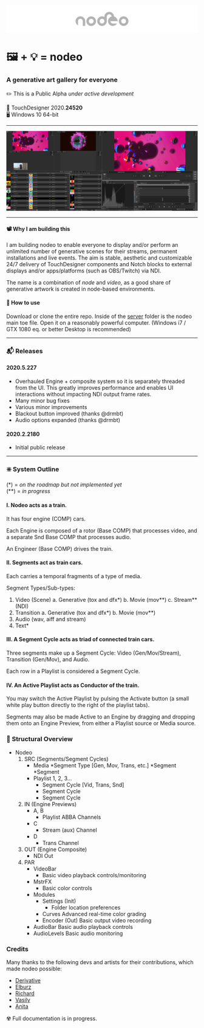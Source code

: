 ![Nodeo Logo](/src/img/nodeo-logo.svg)
# :framed_picture: + :bulb: = nodeo
### A generative art gallery for everyone

:pencil2: This is a Public Alpha *under active development* 

:floppy_disk: TouchDesigner 2020.**24520** \
:desktop_computer: Windows 10 64-bit

---

![Nodeo Screenshot](/src/img/nodeo-capture.png)

---

#### :film_projector: Why I am building this
I am building nodeo to enable everyone to display and/or perform an unlimited number of generative scenes for their streams, permanent installations and live events. The aim is stable, aesthetic and customizable 24/7 delivery of TouchDesigner components and Notch blocks to external displays and/or apps/platforms (such as OBS/Twitch) via NDI. 

The name is a combination of *node* and *video,* as a good share of generative artwork is created in node-based environments.

#### :book: How to use

Download or clone the entire repo. Inside of the [server](/server) folder is the nodeo main toe file. Open it on a reasonably powerful computer. (Windows i7 / GTX 1080 eq. or better Desktop is recommended)

---

### :mailbox_with_mail: Releases

#### 2020.5.227
* Overhauled Engine + composite system so it is separately threaded from the UI. This greatly improves performance and enables UI interactions without impacting NDI output frame rates.
* Many minor bug fixes
* Various minor improvements
* Blackout button improved (thanks @drmbt)
* Audio options expanded (thanks @drmbt)

#### 2020.2.2180
* Initial public release

---

### :sparkle: System Outline
(*) = *on the roadmap but not implemented yet* \
(**) = *in progress*
	
#### I. 	Nodeo acts as a train.

It has four engine (COMP) cars.

Each Engine is composed of a rotor (Base COMP) that processes video,
and a separate Snd Base COMP that processes audio.

An Engineer (Base COMP) drives the train.

#### II. Segments act as train cars.

Each carries a temporal fragments of a type of media.

Segment Types/Sub-types:
1. Video (Scene)
    a. Generative (tox and dfx*)
    b. Movie (mov**)
    c. Stream** (NDI)
2. Transition
    a. Generative (tox and dfx*)
    b. Movie (mov**)
3. Audio (wav, aiff and stream) 
4. Text*
    
#### III. A Segment Cycle acts as triad of connected train cars.

Three segments make up a Segment Cycle:
Video (Gen/Mov/Stream), Transition (Gen/Mov), and Audio.

Each row in a Playlist is considered a Segment Cycle.

#### IV. An Active Playlist acts as Conductor of the train.

You may switch the Active Playlist by pulsing the Activate button 
(a small white play button directly to the right of the playlist tabs). 

Segments may also be made Active to an Engine by dragging and dropping
them onto an Engine Preview, from either a Playlist source or Media source.

### :cinema: Structural Overview

* Nodeo
    1. SRC (Segments/Segment Cycles)
        * Media
            *Segment Type [Gen, Mov, Trans, etc.]
                *Segment
                *Segment
        * Playlist 1, 2, 3...
            * Segment Cycle [Vid, Trans, Snd]
            * Segment Cycle
            * Segment Cycle
    2. IN (Engine Previews)
        * A, B
            * Playlist ABBA Channels
        * C
            * Stream (aux) Channel
        * D
            * Trans Channel
    3. OUT (Engine Composite)
        * NDI Out
    4. PAR
        * VideoBar
            * Basic video playback controls/monitoring
        * MstrFX
            * Basic color controls
        * Modules
            * Settings (Init)
                * Folder location preferences
            * Curves
                Advanced real-time color grading
            * Encoder (Out)
                Basic output video recording
        * AudioBar
            Basic audio playback controls
        * AudioLevels
            Basic audio monitoring

### Credits

Many thanks to the following devs and artists for their contributions, which made nodeo possible:

* [Derivative](https://derivative.ca)
* [Elburz](https://interactiveimmersive.io)
* [Richard](https://github.com/Richard-Burns)
* [Vasily](https://github.com/Ajasra)
* [Anita](https://anitakucharczyk.com)

:radioactive: Full documentation is in progress.
